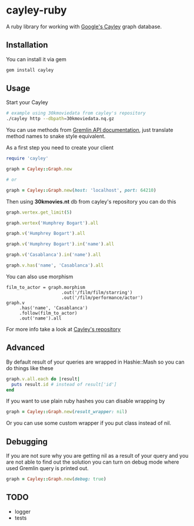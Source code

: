 # cayley-ruby

A ruby library for working with
[Google's Cayley](https://github.com/google/cayley)
graph database.

## Installation

You can install it via gem

```bash
gem install cayley
```

## Usage

Start your Cayley

```bash
# example using 30kmoviedata from cayley's repository
./cayley http --dbpath=30kmoviedata.nq.gz
```

You can use methods from
[Gremlin API documentation](https://github.com/google/cayley/blob/master/docs/GremlinAPI.md), just translate method names to snake style equivalent.

As a first step you need to create your client

```ruby
require 'cayley'

graph = Cayley::Graph.new

# or

graph = Cayley::Graph.new(host: 'localhost', port: 64210)
```

Then using **30kmovies.nt** db from cayley's repository you can do this

```ruby
graph.vertex.get_limit(5)

graph.vertex('Humphrey Bogart').all

graph.v('Humphrey Bogart').all

graph.v('Humphrey Bogart').in('name').all

graph.v('Casablanca').in('name').all

graph.v.has('name', 'Casablanca').all
```

You can also use morphism

```
film_to_actor = graph.morphism
                     .out('/film/film/starring')
                     .out('/film/performance/actor')
graph.v
     .has('name', 'Casablanca')
     .follow(film_to_actor)
     .out('name').all
```

For more info take a look at
[Cayley's repository](https://github.com/google/cayley)

## Advanced

By default result of your queries are wrapped in Hashie::Mash so you can
do things like these

```ruby
graph.v.all.each do |result|
  puts result.id # instead of result['id']
end
```

If you want to use plain ruby hashes you can disable wrapping by

```ruby
graph = Cayley::Graph.new(result_wrapper: nil)
```

Or you can use some custom wrapper if you put class instead of nil.

## Debugging

If you are not sure why you are getting nil as a result of your query
and you are not able to find out the solution you can turn on debug mode
where used Gremlin query is printed out.

```ruby
graph = Cayley::Graph.new(debug: true)
```

## TODO

* logger
* tests
